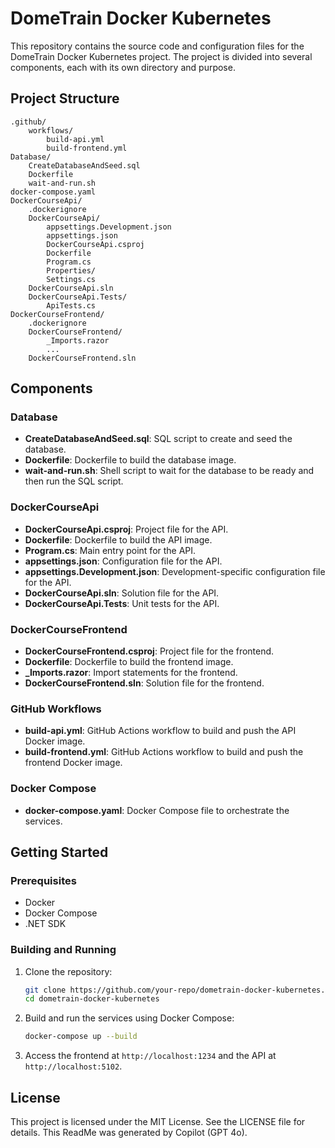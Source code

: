 # DomeTrain Docker Kubernetes

This repository contains the source code and configuration files for the DomeTrain Docker Kubernetes project. The project is divided into several components, each with its own directory and purpose.

## Project Structure

```
.github/
	workflows/
		build-api.yml
		build-frontend.yml
Database/
	CreateDatabaseAndSeed.sql
	Dockerfile
	wait-and-run.sh
docker-compose.yaml
DockerCourseApi/
	.dockerignore
	DockerCourseApi/
		appsettings.Development.json
		appsettings.json
		DockerCourseApi.csproj
		Dockerfile
		Program.cs
		Properties/
		Settings.cs
	DockerCourseApi.sln
	DockerCourseApi.Tests/
		ApiTests.cs
DockerCourseFrontend/
	.dockerignore
	DockerCourseFrontend/
		_Imports.razor
		...
	DockerCourseFrontend.sln
```

## Components

### Database

- **CreateDatabaseAndSeed.sql**: SQL script to create and seed the database.
- **Dockerfile**: Dockerfile to build the database image.
- **wait-and-run.sh**: Shell script to wait for the database to be ready and then run the SQL script.

### DockerCourseApi

- **DockerCourseApi.csproj**: Project file for the API.
- **Dockerfile**: Dockerfile to build the API image.
- **Program.cs**: Main entry point for the API.
- **appsettings.json**: Configuration file for the API.
- **appsettings.Development.json**: Development-specific configuration file for the API.
- **DockerCourseApi.sln**: Solution file for the API.
- **DockerCourseApi.Tests**: Unit tests for the API.

### DockerCourseFrontend

- **DockerCourseFrontend.csproj**: Project file for the frontend.
- **Dockerfile**: Dockerfile to build the frontend image.
- **_Imports.razor**: Import statements for the frontend.
- **DockerCourseFrontend.sln**: Solution file for the frontend.

### GitHub Workflows

- **build-api.yml**: GitHub Actions workflow to build and push the API Docker image.
- **build-frontend.yml**: GitHub Actions workflow to build and push the frontend Docker image.

### Docker Compose

- **docker-compose.yaml**: Docker Compose file to orchestrate the services.

## Getting Started

### Prerequisites

- Docker
- Docker Compose
- .NET SDK

### Building and Running

1. Clone the repository:
   ```sh
   git clone https://github.com/your-repo/dometrain-docker-kubernetes.git
   cd dometrain-docker-kubernetes
   ```

2. Build and run the services using Docker Compose:
   ```sh
   docker-compose up --build
   ```

3. Access the frontend at `http://localhost:1234` and the API at `http://localhost:5102`.

## License

This project is licensed under the MIT License. See the LICENSE file for details. This ReadMe was generated by Copilot (GPT 4o).
